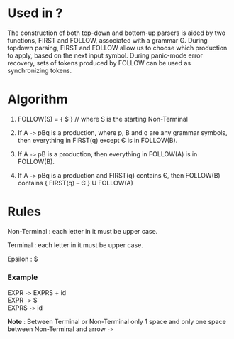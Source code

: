 # Used in ?

The construction of both top-down and bottom-up parsers is aided by two
functions, FIRST and FOLLOW, associated with a grammar G. During topdown parsing, FIRST and FOLLOW allow us to choose which production to
apply, based on the next input symbol. During panic-mode error recovery, sets
of tokens produced by FOLLOW can be used as synchronizing tokens.

# Algorithm

1. FOLLOW(S) = { $ } // where S is the starting Non-Terminal

2. If A `->` pBq is a production, where p, B and q are any grammar symbols,
   then everything in FIRST(q) except Є is in FOLLOW(B).

3. If A `->` pB is a production, then everything in FOLLOW(A) is in FOLLOW(B).

4. If A `->` pBq is a production and FIRST(q) contains Є,
   then FOLLOW(B) contains { FIRST(q) – Є } U FOLLOW(A)

# Rules

Non-Terminal : each letter in it must be upper case.

Terminal : each letter in it must be upper case.

Epsilon : $

### Example

EXPR `->` EXPRS + id  
EXPR `->` $  
EXPRS `->` id

**Note** : Between Terminal or Non-Terminal only 1 space and only one space between Non-Terminal and arrow `->`
